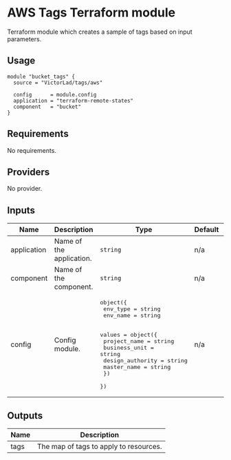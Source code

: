 # AWS Tags Terraform module

Terraform module which creates a sample of tags based on input parameters. 

## Usage

```hcl
module "bucket_tags" {
  source = "VictorLad/tags/aws"

  config      = module.config
  application = "terraform-remote-states"
  component   = "bucket"
}
```

## Requirements

No requirements.

## Providers

No provider.

## Inputs

| Name | Description | Type | Default | Required |
|------|-------------|------|---------|:--------:|
| application | Name of the application. | `string` | n/a | yes |
| component | Name of the component. | `string` | n/a | yes |
| config | Config module. | <pre>object({<br>    env_type = string<br>    env_name = string<br><br>    values = object({<br>      project_name     = string<br>      business_unit    = string<br>      design_authority = string<br>      master_name      = string<br>    })<br>  })</pre> | n/a | yes |

## Outputs

| Name | Description |
|------|-------------|
| tags | The map of tags to apply to resources. |
